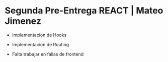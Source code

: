 # Segunda Pre-Entrega REACT | Mateo Jimenez

- Implementacion de Hooks
- Implementacion de Routing

- Falta trabajar en fallas de frontend
